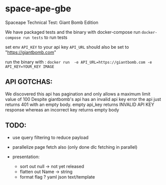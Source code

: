 # space-ape-gbe
Spaceape Technical Test: Giant Bomb Edition

We have packaged tests and the binary with docker-compose
run `docker-compose run tests` to run tests


set env `API_KEY` to your api key
`API_URL` should also be set to "https://giantbomb.com"

run the binary with : 
`docker run  -e API_URL=https://giantbomb.com -e API_KEY=YOUR_KEY IMAGE`

## API GOTCHAS:
We discovered this api has pagination and only allows a maximum limit value of 100
Despite giantbomb's api has an invalid api key error the api just returns 401 with an empty body.
empty api_key returns INVALID API KEY response whereas an incorrect key returns empty body

## TODO:
- use query filtering to reduce payload
- parallelize page fetch also (only done dlc fetching in parallel)

- presentation:
  - sort out null -> not yet released
  - flatten out Name -> string
  - format flag ? yaml json text/template


